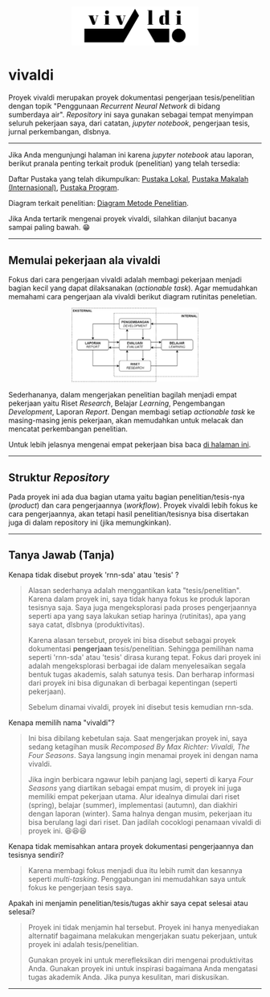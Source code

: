 <div align="center">
<img src="./_assets/vivaldi_logo.png" height="50%" width="50%"><br>
</div>

# vivaldi

Proyek vivaldi merupakan proyek dokumentasi pengerjaan tesis/penelitian dengan topik "Penggunaan _Recurrent Neural Network_ di bidang sumberdaya air". _Repository_ ini saya gunakan sebagai tempat menyimpan seluruh pekerjaan saya, dari catatan, _jupyter notebook_, pengerjaan tesis, jurnal perkembangan, dlsbnya. 

---

Jika Anda mengunjungi halaman ini karena _jupyter notebook_ atau laporan, berikut pranala penting terkait produk (penelitian) yang telah tersedia:

Daftar Pustaka yang telah dikumpulkan: [Pustaka Lokal](./pustaka/PUSTAKA_LOKAL.md), [Pustaka Makalah (Internasional)](./pustaka/PUSTAKA_MAKALAH.md), [Pustaka Program](./pustaka/PUSTAKA_PROGRAM.md).

Diagram terkait penelitian: [Diagram Metode Penelitian](./diagram/diagram_metode_penelitian.md).


Jika Anda tertarik mengenai proyek vivaldi, silahkan dilanjut bacanya sampai paling bawah. 😁

---

## Memulai pekerjaan ala vivaldi

Fokus dari cara pengerjaan vivaldi adalah membagi pekerjaan menjadi bagian kecil yang dapat dilaksanakan (_actionable task_). Agar memudahkan memahami cara pengerjaan ala vivaldi berikut diagram rutinitas peneletian.

<div align="center">
<img src="./diagram/assets/DIAGRAM_rutinitas_penelitian.png" height="50%" width="50%"><br>
</div>

Sederhananya, dalam mengerjakan penelitian bagilah menjadi empat pekerjaan yaitu Riset _Research_, Belajar _Learning_, Pengembangan _Development_, Laporan _Report_. Dengan membagi setiap _actionable task_ ke masing-masing jenis pekerjaan, akan memudahkan untuk melacak dan mencatat perkembangan penelitian. 

Untuk lebih jelasnya mengenai empat pekerjaan bisa baca [di halaman ini](./vivaldi/CATATAN_empat_pekerjaan.md).

---

## Struktur _Repository_

Pada proyek ini ada dua bagian utama yaitu bagian penelitian/tesis-nya (_product_) dan cara pengerjaannya (_workflow_). Proyek vivaldi lebih fokus ke cara pengerjaannya, akan tetapi hasil penelitian/tesisnya bisa disertakan juga di dalam repository ini (jika memungkinkan).

---

## Tanya Jawab (Tanja)

Kenapa tidak disebut proyek 'rnn-sda' atau 'tesis' ?

> Alasan sederhanya adalah menggantikan kata "tesis/penelitian". Karena dalam proyek ini, saya tidak hanya fokus ke produk laporan tesisnya saja. Saya juga mengeksplorasi pada proses pengerjaannya seperti apa yang saya lakukan setiap harinya (rutinitas), apa yang saya catat, dlsbnya (produktivitas). 
> 
> Karena alasan tersebut, proyek ini bisa disebut sebagai proyek dokumentasi __pengerjaan__ tesis/penelitian. Sehingga pemilihan nama seperti 'rnn-sda' atau 'tesis' dirasa kurang tepat. Fokus dari proyek ini adalah mengeksplorasi berbagai ide dalam menyelesaikan segala bentuk tugas akademis, salah satunya tesis. Dan berharap informasi dari proyek ini bisa digunakan di berbagai kepentingan (seperti pekerjaan).
> 
> Sebelum dinamai vivaldi, proyek ini disebut tesis kemudian rnn-sda.

Kenapa memilih nama "vivaldi"? 
 
> Ini bisa dibilang kebetulan saja. Saat mengerjakan proyek ini, saya sedang ketagihan musik _Recomposed By Max Richter: Vivaldi, The Four Seasons_. Saya langsung ingin menamai proyek ini dengan nama vivaldi.
> 
> Jika ingin berbicara ngawur lebih panjang lagi, seperti di karya _Four Seasons_ yang diartikan sebagai empat musim, di proyek ini juga memiliki empat pekerjaan utama. Alur idealnya dimulai dari riset (spring), belajar (summer), implementasi (autumn), dan diakhiri dengan laporan (winter). Sama halnya dengan musim, pekerjaan itu bisa berulang lagi dari riset. Dan jadilah cocoklogi penamaan vivaldi di proyek ini. 😆😆😆

Kenapa tidak memisahkan antara proyek dokumentasi pengerjaannya dan tesisnya sendiri?

> Karena membagi fokus menjadi dua itu lebih rumit dan kesannya seperti _multi-tasking_. Penggabungan ini memudahkan saya untuk fokus ke pengerjaan tesis saya. 

Apakah ini menjamin penelitian/tesis/tugas akhir saya cepat selesai atau selesai?

> Proyek ini tidak menjamin hal tersebut. Proyek ini hanya menyediakan alternatif bagaimana melakukan mengerjakan suatu pekerjaan, untuk proyek ini adalah tesis/penelitian.
>  
> Gunakan proyek ini untuk merefleksikan diri mengenai produktivitas Anda. Gunakan proyek ini untuk inspirasi bagaimana Anda mengatasi tugas akademik Anda. Jika punya kesulitan, mari diskusikan. 

---